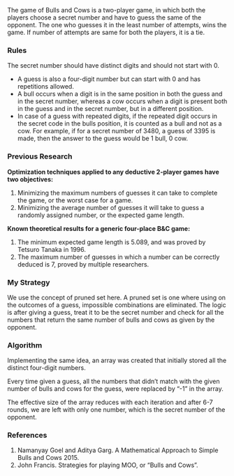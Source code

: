 The game of Bulls and Cows is a two-player game, in which both the players choose a secret number and have to guess the same of the opponent. The one who guesses it in the least number of attempts, wins the game. If number of attempts are same for both the players, it is a tie.

### Rules ###
The secret number should have distinct digits and should not start with 0.
* A guess is also a four-digit number but can start with 0 and has repetitions allowed.
* A bull occurs when a digit is in the same position in both the guess and in the secret number, whereas a cow occurs when a digit is present both in the guess and in the secret number, but in a different position.
* In case of a guess with repeated digits, if the repeated digit occurs in the secret code in the bulls position, it is counted as a bull and not as a cow. For example, if for a secret number of 3480, a guess of 3395 is made, then the answer to the guess would be 1 bull, 0 cow.

### Previous Research ###
**Optimization techniques applied to any deductive 2-player
games have two objectives:**
1. Minimizing the maximum numbers of guesses it can take to complete the game, or the worst case for a game.
2. Minimizing the average number of guesses it will take to guess a randomly assigned number, or the expected game length.

**Known theoretical results for a generic four-place B&C game:**
1. The minimum expected game length is 5.089, and was proved by Tetsuro Tanaka in 1996.
2. The maximum number of guesses in which a number can be correctly deduced is 7, proved by multiple researchers.

### My Strategy ###
We use the concept of pruned set here. A pruned set is one where using on the outcomes of a guess, impossible combinations are eliminated. The logic is after giving a guess, treat it to be the secret number and check for all the numbers that return the same number of bulls and cows as given by the opponent.


### Algorithm ###
Implementing the same idea, an array was created that initially stored all the distinct four-digit numbers.

Every time given a guess, all the numbers that didn’t match with the given number of bulls and cows for the guess, were replaced by “-1” in the array.

The effective size of the array reduces with each iteration and after 6-7 rounds, we are left with only one number, which is the secret number of the opponent.

### References ###
1. Namanyay Goel and Aditya Garg. A Mathematical Approach to Simple Bulls and Cows 2015.
2. John Francis. Strategies for playing MOO, or “Bulls and Cows”.
